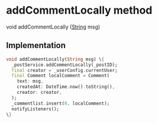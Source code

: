 


# addCommentLocally method








void addCommentLocally
([String](https://api.flutter.dev/flutter/dart-core/String-class.html) msg)








## Implementation

```dart
void addCommentLocally(String msg) \{
  _postService.addCommentLocally(_postID);
  final creator = _userConfig.currentUser;
  final Comment localComment = Comment(
    text: msg,
    createdAt: DateTime.now().toString(),
    creator: creator,
  );
  _commentlist.insert(0, localComment);
  notifyListeners();
\}
```







